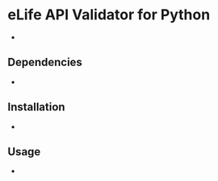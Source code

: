 # eLife API Validator for Python
-

Dependencies
------------

-

Installation
------------

-

Usage
-----

-
